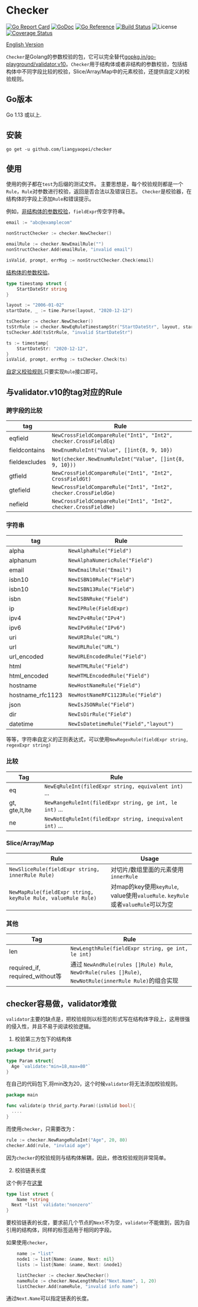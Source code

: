 # Checker
[![Go Report Card](https://goreportcard.com/badge/github.com/liangyaopei/checker)](https://goreportcard.com/report/github.com/liangyaopei/checker)
[![GoDoc](https://godoc.org/github.com/liangyaopei/checker?status.svg)](http://godoc.org/github.com/liangyaopei/checker)
[![Go Reference](https://pkg.go.dev/badge/github.com/liangyaopei/checker.svg)](https://pkg.go.dev/github.com/liangyaopei/checker)
[![Build Status](https://travis-ci.com/liangyaopei/checker.svg?branch=master)](https://travis-ci.com/liangyaopei/checker)
![License](https://img.shields.io/dub/l/vibe-d.svg)
[![Coverage Status](https://coveralls.io/repos/github/liangyaopei/checker/badge.svg?branch=master)](https://coveralls.io/github/liangyaopei/checker?branch=master)

[English Version](README.md)


`Checker`是Golang的参数校验的包，它可以完全替代[gopkg.in/go-playground/validator.v10](https://godoc.org/gopkg.in/go-playground/validator.v10)。`Checker`用于结构体或者非结构的参数校验，包括结构体中不同字段比较的校验，Slice/Array/Map中的元素校验，还提供自定义的校验规则。

## Go版本

Go 1.13 或以上.


## 安装
```
go get -u github.com/liangyaopei/checker
```

## 使用
使用的例子都在`test`为后缀的测试文件。
主要思想是，每个校验规则都是一个`Rule`，`Rule`对参数进行校验，返回是否合法以及错误日志。
`Checker`是校验器，在结构体的字段上添加`Rule`和错误提示。

例如，[非结构体的参数校验](nonstruct_test.go)，`fieldExpr`传空字符串。
```go
email := "abc@examplecom"

nonStructChecker := checker.NewChecker()

emailRule := checker.NewEmailRule("")
nonStructChecker.Add(emailRule, "invalid email")

isValid, prompt, errMsg := nonStructChecker.Check(email)
```

[结构体的参数校验](timestamp_test.go)。
```go
type timestamp struct {
	StartDateStr string
}

layout := "2006-01-02"
startDate, _ := time.Parse(layout, "2020-12-12")

tsChecker := checker.NewChecker()
tsStrRule := checker.NewEqRuleTimestampStr("StartDateStr", layout, startDate)
tsChecker.Add(tsStrRule, "invalid StartDateStr")

ts := timestamp{
	StartDateStr: "2020-12-12",
}
isValid, prompt, errMsg := tsChecker.Check(ts)
```

[自定义校验规则](customized_rule_test.go),只要实现`Rule`接口即可。


## 与validator.v10的tag对应的Rule

### 跨字段的比较

| tag           | Rule                                                         |
| ------------- | ------------------------------------------------------------ |
| eqfield       | `NewCrossFieldCompareRule("Int1", "Int2", checker.CrossFieldEq)` |
| fieldcontains | `NewEnumRuleInt("Value", []int{8, 9, 10})`                   |
| fieldexcludes | `Not(checker.NewEnumRuleInt("Value", []int{8, 9, 10}))`      |
| gtfield       | `NewCrossFieldCompareRule("Int1", "Int2", CrossFieldGt)`     |
| gtefield      | `NewCrossFieldCompareRule("Int1", "Int2", checker.CrossFieldGe)` |
| nefield       | `NewCrossFieldCompareRule("Int1", "Int2", checker.CrossFieldNe)` |



### 字符串

| tag              | Rule                                  |      |
| ---------------- | ------------------------------------- | ---- |
| alpha            | `NewAlphaRule("Field")`               |      |
| alphanum         | `NewAlphaNumericRule("Field")`        |      |
| email            | `NewEmailRule("Email")`               |      |
| isbn10           | `NewISBN10Rule("Field")`              |      |
| isbn10           | `NewISBN13Rule("Field")`              |      |
| isbn             | `NewISBNRuke("Field")`                |      |
| ip               | `NewIPRule(FieldExpr)`                |      |
| ipv4             | `NewIPv4Rule("IPv4")`                 |      |
| ipv6             | `NewIPv6Rule("IPv6")`                 |      |
| uri              | `NewURIRule("URL")`                   |      |
| url              | `NewURLRule("URL")`                   |      |
| url_encoded      | `NewURLEncodedRule("Field")`          |      |
| html             | `NewHTMLRule("Field")`                |      |
| html_encoded     | `NewHTMLEncodedRule("Field")`         |      |
| hostname         | `NewHostNameRule("Field")`            |      |
| hostname_rfc1123 | `NewHostNameRFC1123Rule("Field")`     |      |
| json             | `NewIsJSONRule("Field")`              |      |
| dir              | `NewIsDirRule("Field")`               |      |
| datetime         | `NewIsDatetimeRule("Field","layout")` |      |

等等，字符串自定义的正则表达式，可以使用`NewRegexRule(fieldExpr string, regexExpr string)`



### 比较



| Tag            | Rule                                                      |
| -------------- | --------------------------------------------------------- |
| eq             | `NewEqRuleInt(filedExpr string, equivalent int)` ...      |
| gt, gte,lt,lte | `NewRangeRuleInt(filedExpr string, ge int, le int)` ...   |
| ne             | `NewNotEqRuleInt(filedExpr string, inequivalent int)` ... |



### Slice/Array/Map

| Rule                                                         | Usage                                                        |
| ------------------------------------------------------------ | ------------------------------------------------------------ |
| `NewSliceRule(fieldExpr string, innerRule Rule) `            | 对切片/数组里面的元素使用`innerRule`                         |
| `NewMapRule(fieldExpr string, keyRule Rule, valueRule Rule)` | 对map的key使用`keyRule`, value使用`valueRule`. `keyRule` 或者`valueRule`可以为空 |



### 其他

| Tag                             | Rule                                                         |
| ------------------------------- | ------------------------------------------------------------ |
| len                             | `NewLengthRule(fieldExpr string, ge int, le int)`            |
| required_if, required_without等 | 通过 `NewAndRule(rules []Rule) Rule`, `NewOrRule(rules []Rule)`, `NewNotRule(innerRule Rule)`的组合实现 |



## checker容易做，validator难做

`validator`主要的缺点是，把校验规则以标签的形式写在结构体字段上，这用很强的侵入性，并且不易于阅读校验逻辑。

1. 校验第三方包下的结构体

```go
package thrid_party

type Param struct{
  Age `validate:"min=18,max=80"`
}
```

在自己的代码包下,将min改为20，这个时候`validator`将无法添加校验规则。

```go
package main

func validate(p thrid_party.Param)(isValid bool){
  ....
}

```

而使用`checker`，只需要改为：

```go
rule := checker.NewRangeRuleInt("Age", 20, 80)
checker.Add(rule, "invlaid age")
```

因为`checker`的校验规则与结构体解耦，因此，修改校验规则非常简单。

2. 校验链表长度

这个例子在[这里](_checker_test/linkedlist_test.go)

```go
type list struct {
	Name *string
  Next *list `validate:"nonzero"`
}
```

要校验链表的长度，要求前几个节点的`Next`不为空，`validator`不能做到，因为自引用的结构体，同样的标签适用于相同的字段。

如果使用`checker`，

```go
	name := "list"
	node1 := list{Name: &name, Next: nil}
	lists := list{Name: &name, Next: &node1}

	listChecker := checker.NewChecker()
	nameRule := checker.NewLengthRule("Next.Name", 1, 20)
	listChecker.Add(nameRule, "invalid info name")
```

通过`Next.Name`可以指定链表的长度。